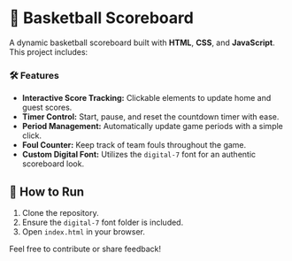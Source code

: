 # 🏀 Basketball Scoreboard  

A dynamic basketball scoreboard built with **HTML**, **CSS**, and **JavaScript**. This project includes:  

### 🛠️ Features  
- **Interactive Score Tracking:** Clickable elements to update home and guest scores.  
- **Timer Control:** Start, pause, and reset the countdown timer with ease.  
- **Period Management:** Automatically update game periods with a simple click.  
- **Foul Counter:** Keep track of team fouls throughout the game.  
- **Custom Digital Font:** Utilizes the `digital-7` font for an authentic scoreboard look.    

## 🚀 How to Run  
1. Clone the repository.  
2. Ensure the `digital-7` font folder is included.  
3. Open `index.html` in your browser.  

Feel free to contribute or share feedback!
